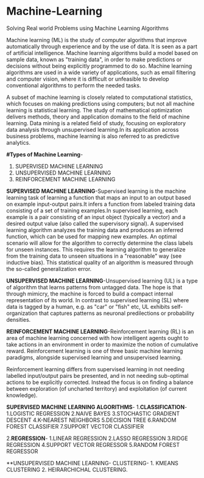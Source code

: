 # Machine-Learning
Solving Real world Problems using Machine Learning Algorithms 

Machine learning (ML) is the study of computer algorithms that improve automatically through experience and by the use of data. It is seen as a part of artificial intelligence. Machine learning algorithms build a model based on sample data, known as "training data", in order to make predictions or decisions without being explicitly programmed to do so. Machine learning algorithms are used in a wide variety of applications, such as email filtering and computer vision, where it is difficult or unfeasible to develop conventional algorithms to perform the needed tasks.

A subset of machine learning is closely related to computational statistics, which focuses on making predictions using computers; but not all machine learning is statistical learning. The study of mathematical optimization delivers methods, theory and application domains to the field of machine learning. Data mining is a related field of study, focusing on exploratory data analysis through unsupervised learning.In its application across business problems, machine learning is also referred to as predictive analytics.


**#Types of Machine Learning**-
  
  1. SUPERVISED MACHINE LEARNING
  2. UNSUPERVISED MACHINE LEARNING
  3. REINFORCEMENT MACHINE LEARNING


**SUPERVISED MACHINE LEARNING**-Supervised learning is the machine learning task of learning a function that maps an input to an output based on example input-output pairs.It infers a function from labeled training data consisting of a set of training examples.In supervised learning, each example is a pair consisting of an input object (typically a vector) and a desired output value (also called the supervisory signal). A supervised learning algorithm analyzes the training data and produces an inferred function, which can be used for mapping new examples. An optimal scenario will allow for the algorithm to correctly determine the class labels for unseen instances. This requires the learning algorithm to generalize from the training data to unseen situations in a "reasonable" way (see inductive bias). This statistical quality of an algorithm is measured through the so-called generalization error.

**UNSUPERVISED MACHINE LEARNING**-Unsupervised learning (UL) is a type of algorithm that learns patterns from untagged data. The hope is that through mimicry, the machine is forced to build a compact internal representation of its world. In contrast to supervised learning (SL) where data is tagged by a human, e.g. as "car" or "fish" etc, UL exhibits self-organization that captures patterns as neuronal predilections or probability densities.

**REINFORCEMENT MACHINE LEARNING**-Reinforcement learning (RL) is an area of machine learning concerned with how intelligent agents ought to take actions in an environment in order to maximize the notion of cumulative reward. Reinforcement learning is one of three basic machine learning paradigms, alongside supervised learning and unsupervised learning.

Reinforcement learning differs from supervised learning in not needing labelled input/output pairs be presented, and in not needing sub-optimal actions to be explicitly corrected. Instead the focus is on finding a balance between exploration (of uncharted territory) and exploitation (of current knowledge).


**SUPERVISED MACHINE LEARNING ALGORITHMS**-
   1.**CLASSIFICATION**-
       1.LOGISTIC REGRESSION
       2.NAIVE BAYES
       3.STOCHASTIC GRADIENT DESCENT
       4.K-NEAREST NEIGHBORS
       5.DECISION TREE 
       6.RANDOM FOREST CLASSIFIER
       7.SUPPORT VECTOR CLASSIFIER

   2.**REGRESSION**-
       1.LINEAR REGRESSION
       2.LASSO REGRESSION
       3.RIDGE REGRESSION
       4.SUPPORT VECTOR REGRESSOR
       5.RANDOM FOREST REGRESSOR

**UNSUPERVISED MACHINE LEARNING-
     CLUSTERING- 1. KMEANS CLUSTERING
                 2. HEIRARCHICHAL CLUSTERING.
   
       
